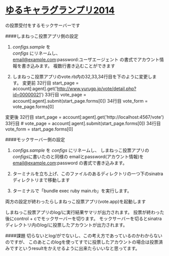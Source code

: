 # [ゆるキャラグランプリ2014](http://www.yurugp.jp/)
の投票受付をするモックサーバーです

####しまねっこ投票アプリ側の設定
1. *configs.sample* を  
*configs* にリネームし、  
email@example.com:password:ユーザエージェント
の書式でアカウント情報を書き込みます。
複数行書き込むことができます

3. しまねっこ投票アプリのvote.rb内の32,33,34行目を下のように変更します。
 変更前
  32行目 start_page = account[:agent].get('http://www.yurugp.jp/vote/detail.php?id=00000021')
  33行目 vote_page = account[:agent].submit(start_page.forms[0])
  34行目 vote_form = vote_page.forms[0]

 変更後
  32行目 start_page = account[:agent].get('http://localhost:4567/vote')
  33行目 # vote_page = account[:agent].submit(start_page.forms[0])
  34行目 vote_form = start_page.forms[0]



####モックサーバー側の設定
1.  *configs.sample* を
*configs* にリネームし、
しまねっこ投票アプリの*configs*に書いたのと同様の
emailとpassword(アカウント情報)を
email@example.com:password
の書式で書き込みます。

2. ターミナルを立ち上げ、このファイルのあるディレクトリの一つ下のsinatraディレクトリまで移動します

3. ターミナルで「bundle exec ruby main.rb」を実行します。


両方の設定が終わったらしまねっこ投票アプリ(vote.app)を起動します

しまねっこ投票アプリのlog/に実行結果サマリが出力されます。
投票が終わった後にcontrol + cでモックサーバーを切ります。
モックサーバーを切るとsinatraディレクトリ内のlog/に投票したアカウントが出力されます。

####課題
切らないとlog/がでないし、この考え方であっているのかわからないのですが、
このあとこのlogを使ってすでに投票したアカウントの場合は投票済みですというresultをかえせるように出来たらいいなと思ってます。